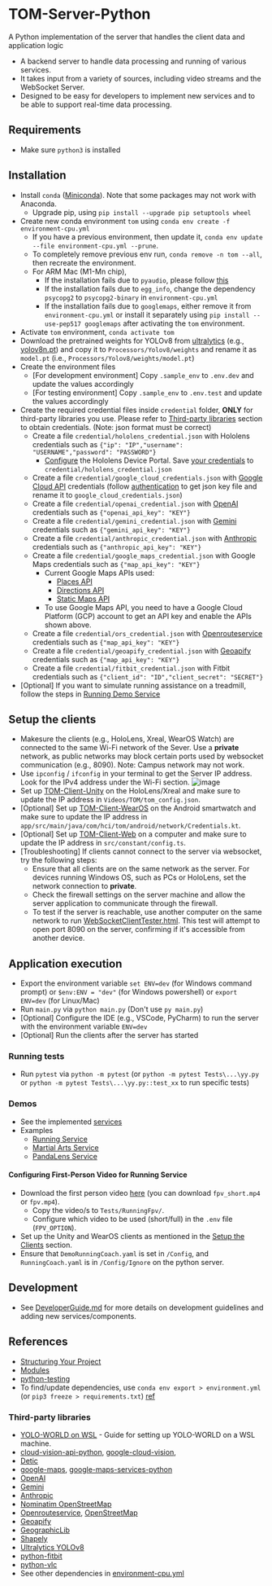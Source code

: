 # TOM-Server-Python

A Python implementation of the server that handles the client data and application logic
- A backend server to handle data processing and running of various services. 
- It takes input from a variety of sources, including video streams and the WebSocket Server. 
- Designed to be easy for developers to implement new services and to be able to support real-time data processing.


## Requirements

- Make sure `python3` is installed


## Installation

- Install `conda` ([Miniconda](https://docs.conda.io/en/latest/miniconda.html)). Note that some packages may not work with Anaconda.
  - Upgrade pip, using `pip install --upgrade pip setuptools wheel`
- Create new conda environment `tom` using `conda env create -f environment-cpu.yml`
  - If you have a previous environment, then update it, `conda env update --file environment-cpu.yml --prune`. 
  - To completely remove previous env run, `conda remove -n tom --all`, then recreate the environment.
  - For ARM Mac (M1-Mn chip), 
    - If the installation fails due to `pyaudio`, please follow [this](https://stackoverflow.com/questions/33513522/when-installing-pyaudio-pip-cannot-find-portaudio-h-in-usr-local-include)
    - If the installation fails due to `egg_info`, change the dependency `psycopg2` to `psycopg2-binary` in `environment-cpu.yml`
    - If the installation fails due to `googlemaps`, either remove it from `environment-cpu.yml` or install it separately using `pip install --use-pep517 googlemaps` after activating the `tom` environment.
- Activate `tom` environment, `conda activate tom`
- Download the pretrained weights for YOLOv8 from [ultralytics](https://github.com/ultralytics/ultralytics) (e.g., [yolov8n.pt](https://github.com/ultralytics/assets/releases/download/v0.0.0/yolov8n.pt)) and copy it to `Processors/Yolov8/weights` and rename it as `model.pt` (i.e., `Processors/Yolov8/weights/model.pt`)
- Create the environment files
  - [For development environment] Copy `.sample_env` to `.env.dev` and update the values accordingly
  - [For testing environment] Copy `.sample_env` to `.env.test` and update the values accordingly
- Create the required credential files inside `credential` folder, **ONLY** for third-party libraries you use. Please refer to [Third-party libraries](##Third-party-libraries) section to obtain credentials. (Note: json format must be correct)
  - Create a file `credential/hololens_credential.json` with Hololens credentials such as `{"ip": "IP","username": "USERNAME","password": "PASSWORD"}`
    - [Configure](https://docs.microsoft.com/en-us/windows/mixed-reality/develop/platform-capabilities-and-apis/using-the-windows-device-portal) the Hololens Device Portal. Save [your credentials](https://docs.microsoft.com/en-us/windows/mixed-reality/develop/platform-capabilities-and-apis/using-the-windows-device-portal#creating-a-username-and-password) to `credential/hololens_credential.json`
  - Create a file `credential/google_cloud_credentials.json` with [Google Cloud API](https://cloud.google.com/apis) credentials (follow [authentication](https://github.com/GoogleCloudPlatform/hackathon-toolkit/blob/master/vision/README.md#authentication) to get json key file and rename it to `google_cloud_credentials.json`)
  - Create a file `credential/openai_credential.json` with [OpenAI](https://platform.openai.com/docs/overview) credentials such as `{"openai_api_key": "KEY"}`
  - Create a file `credential/gemini_credential.json` with [Gemini](https://ai.google.dev/gemini-api/docs/) credentials such as `{"gemini_api_key": "KEY"}`
  - Create a file `credential/anthropic_credential.json` with [Anthropic](https://www.anthropic.com/api) credentials such as `{"anthropic_api_key": "KEY"}`
  - Create a file `credential/google_maps_credential.json` with Google Maps credentials such as `{"map_api_key": "KEY"}`
    - Current Google Maps APIs used:
      - [Places API](https://developers.google.com/maps/documentation/places/web-service/overview)
      - [Directions API](https://developers.google.com/maps/documentation/directions/overview)
      - [Static Maps API](https://developers.google.com/maps/documentation/maps-static/overview)
    - To use Google Maps API, you need to have a Google Cloud Platform (GCP) account to get an API key and enable the APIs shown above.
  - Create a file `credential/ors_credential.json` with [Openrouteservice](https://openrouteservice.org/) credentials such as `{"map_api_key": "KEY"}`
  - Create a file `credential/geoapify_credential.json` with [Geoapify](https://www.geoapify.com/) credentials such as `{"map_api_key": "KEY"}`
  - Create a file `credential/fitbit_credential.json` with Fitbit credentials such as `{"client_id": "ID","client_secret": "SECRET"}`
- [Optional] If you want to simulate running assistance on a treadmill, follow the steps in [Running Demo Service](#configuring-first-person-video-for-running-service)


## Setup the clients

- Makesure the clients (e.g., HoloLens, Xreal, WearOS Watch) are connected to the same Wi-Fi network of the Sever. Use a **private** network, as public networks may block certain ports used by websocket communication (e.g., 8090). Note: Campus network may not work.
- Use `ipconfig` / `ifconfig` in your terminal to get the Server IP address. Look for the IPv4 address under the Wi-Fi section.
    ![image](https://github.com/NUS-SSI/TOM-Server-Python/assets/95197450/e26ee547-c132-4a14-af59-f85ec4210a5e)
- Set up [TOM-Client-Unity](https://github.com/TOM-Platform/TOM-Client-Unity) on the HoloLens/Xreal and make sure to update the IP address in `Videos/TOM/tom_config.json`.
- [Optional] Set up [TOM-Client-WearOS](https://github.com/TOM-Platform/TOM-Client-WearOS) on the Android smartwatch and make sure to update the IP address in `app/src/main/java/com/hci/tom/android/network/Credentials.kt`.
- [Optional] Set up [TOM-Client-Web](https://github.com/TOM-Platform/TOM-Client-Web) on a computer and make sure to update the IP address in `src/constant/config.ts`.
- [Troubleshooting] If clients cannot connect to the server via websocket, try the following steps:
  - Ensure that all clients are on the same network as the server. For devices running Windows OS, such as PCs or HoloLens, set the network connection to **private**.
  - Check the firewall settings on the server machine and allow the server application to communicate through the firewall.
  - To test if the server is reachable, use another computer on the same network to run [WebSocketClientTester.html](Tests/WebSocketClientTester.html). This test will attempt to open port 8090 on the server, confirming if it's accessible from another device.


## Application execution

- Export the environment variable `set ENV=dev` (for Windows command prompt) or `$env:ENV = "dev"` (for Windows powershell) or `export ENV=dev` (for Linux/Mac)
- Run `main.py` via `python main.py` (Don't use `py main.py`)
- [Optional] Configure the IDE (e.g., VSCode, PyCharm) to run the server with the environment variable `ENV=dev`
- [Optional] Run the clients after the server has started

### Running tests

- Run `pytest` via `python -m pytest` (or `python -m pytest Tests\...\yy.py` or `python -m pytest Tests\...\yy.py::test_xx` to run specific tests)


### Demos

- See the implemented [services](Services)
- Examples
    - [Running Service](https://docs.google.com/document/d/1BQ3E__t1UrvDw2LkB2W7rEe1mjQY0k54Jqc03cd2o94/edit?usp=sharing)
    - [Martial Arts Service](https://docs.google.com/presentation/d/1aqiftWgnduz5ie8XZ-aKVJ_jFcnK_77X_ZSRo22rBWw/edit?usp=sharing)
    - [PandaLens Service](https://docs.google.com/presentation/d/1FVehX40EAYrX6l39N0dlkxh9tcJR3IWYLJEXiHfLFmg/edit?usp=sharing)

#### Configuring First-Person Video for Running Service

- Download the first person video [here](https://e.pcloud.link/publink/show?code=kZ1tMTZjijd27TBHO50kxwJQ4zpOV0vs2Gk) (you can download `fpv_short.mp4` or `fpv.mp4`).
  - Copy the video/s to `Tests/RunningFpv/`.
  - Configure which video to be used (short/full) in the `.env` file (`FPV_OPTION`). 
- Set up the Unity and WearOS clients as mentioned in the [Setup the Clients](#Setup-the-Clients) section.
- Ensure that `DemoRunningCoach.yaml` is set in `/Config`, and `RunningCoach.yaml` is in `/Config/Ignore` on the python server.


## Development

- See [DeveloperGuide.md](DeveloperGuide.md) for more details on development guidelines and adding new services/components.


## References
- [Structuring Your Project](https://docs.python-guide.org/writing/structure/)
- [Modules](https://docs.python.org/3/tutorial/modules.html#packages)
- [python-testing](https://realpython.com/python-testing/)
- To find/update dependencies, use `conda env export > environment.yml` (or `pip3 freeze > requirements.txt`) [ref](https://stackoverflow.com/questions/31684375/automatically-create-requirements-txt)

### Third-party libraries
- [YOLO-WORLD on WSL](https://docs.google.com/document/d/1VQmvMWa7ZUSpK4lyfhRVaZklh0-3_5UDf_cAtNNclm4/edit?usp=sharing) - Guide for setting up YOLO-WORLD on a WSL machine.
- [cloud-vision-api-python](https://codelabs.developers.google.com/codelabs/cloud-vision-api-python), [google-cloud-vision](https://pypi.org/project/google-cloud-vision/),
- [Detic](https://github.com/facebookresearch/Detic)
- [google-maps](https://developers.google.com/maps/documentation), [google-maps-services-python](https://github.com/googlemaps/google-maps-services-python)
- [OpenAI](https://platform.openai.com/docs/api-reference)
- [Gemini](https://ai.google.dev/gemini-api/docs)
- [Anthropic](https://www.anthropic.com/api)
- [Nominatim OpenStreetMap](https://nominatim.org/release-docs/latest/api/Overview/)
- [Openrouteservice](https://openrouteservice.org/dev/#/api-docs), [OpenStreetMap](https://www.openstreetmap.org/copyright)
- [Geoapify](https://apidocs.geoapify.com/)
- [GeographicLib](https://geographiclib.sourceforge.io/html/python/code.html)
- [Shapely](https://shapely.readthedocs.io/en/stable/geometry.html)
- [Ultralytics YOLOv8](https://github.com/ultralytics/ultralytics)
- [python-fitbit](https://github.com/orcasgit/python-fitbit)
- [python-vlc](https://pypi.org/project/python-vlc/)
- See other dependencies in [environment-cpu.yml](environment-cpu.yml)

